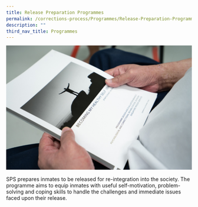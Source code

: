 ```yaml
---
title: Release Preparation Programmes
permalink: /corrections-process/Programmes/Release-Preparation-Programmes
description: ""
third_nav_title: Programmes
---
```

![](/images/Rehabilitation/BMHS-2022-StockImage-2.jpg)

SPS prepares inmates to be released for re-integration into the society. The programme aims to equip inmates with useful self-motivation, problem-solving and coping skills to handle the challenges and immediate issues faced upon their release.